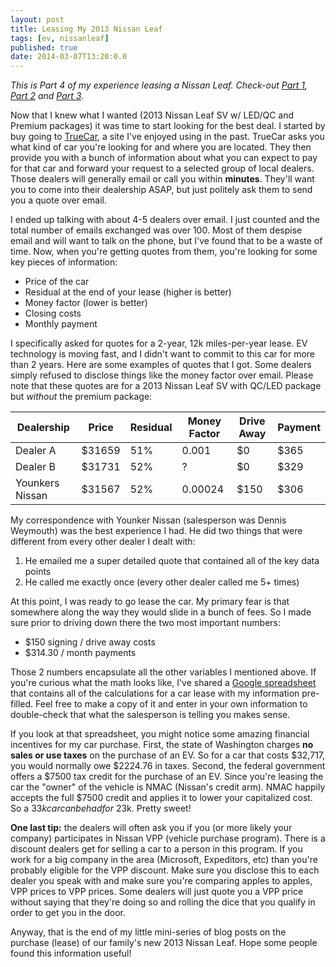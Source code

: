 ```yaml
---
layout: post
title: Leasing My 2013 Nissan Leaf
tags: [ev, nissanleaf]
published: true
date: 2014-03-07T13:20:0.0
---
```

*This is Part 4 of my experience leasing a Nissan Leaf. Check-out [Part 1][1], [Part 2][2] and [Part 3][3].*

Now that I knew what I wanted (2013 Nissan Leaf SV w/ LED/QC and Premium packages) it was time to start looking for the best deal. I started by buy going to [TrueCar][1], a site I've enjoyed using in the past. TrueCar asks you what kind of car you're looking for and where you are located. They then provide you with a bunch of information about what you can expect to pay for that car and forward your request to a selected group of local dealers. Those dealers will generally email or call you within **minutes**. They'll want you to come into their dealership ASAP, but just politely ask them to send you a quote over email.

I ended up talking with about 4-5 dealers over email. I just counted and the total number of emails exchanged was over 100. Most of them despise email and will want to talk on the phone, but I've found that to be a waste of time. Now, when you're getting quotes from them, you're looking for some key pieces of information:

* Price of the car
* Residual at the end of your lease (higher is better)
* Money factor (lower is better)
* Closing costs
* Monthly payment

I specifically asked for quotes for a 2-year, 12k miles-per-year lease. EV technology is moving fast, and I didn't want to commit to this car for more than 2 years. Here are some examples of quotes that I got. Some dealers simply refused to disclose things like the money factor over email. Please note that these quotes are for a 2013 Nissan Leaf SV with QC/LED package but *without* the premium package:

| Dealership | Price | Residual	| Money Factor | Drive Away | Payment |
|------------|-------|----------|--------------|------|---------|
| Dealer A | $31659 | 51% | 0.001	| $0 | $365 |
| Dealer B | $31731	| 52% | ? | $0 | $329 |
| Younkers Nissan | $31567 | 52% | 0.00024 | $150 |	$306 |

My correspondence with Younker Nissan (salesperson was Dennis Weymouth) was the best experience I had. He did two things that were different from every other dealer I dealt with:

1. He emailed me a super detailed quote that contained all of the key data points
2. He called me exactly once (every other dealer called me 5+ times)

At this point, I was ready to go lease the car. My primary fear is that somewhere along the way they would slide in a bunch of fees. So I made sure prior to driving down there the two most important numbers:

* $150 signing / drive away costs
* $314.30 / month payments

Those 2 numbers encapsulate all the other variables I mentioned above. If you're curious what the math looks like, I've shared a [Google spreadsheet][4] that contains all of the calculations for a car lease with my information pre-filled. Feel free to make a copy of it and enter in your own information to double-check that what the salesperson is telling you makes sense.

If you look at that spreadsheet, you might notice some amazing financial incentives for my car purchase. First, the state of Washington charges **no sales or use taxes** on the purchase of an EV. So for a car that costs $32,717, you would normally owe $2224.76 in taxes. Second, the federal government offers a $7500 tax credit for the purchase of an EV. Since you're leasing the car the "owner" of the vehicle is NMAC (Nissan's credit arm). NMAC happily accepts the full $7500 credit and applies it to lower your capitalized cost. So a $33k car can be had for ~$23k. Pretty sweet!

**One last tip:** the dealers will often ask you if you (or more likely your company) participates in Nissan VPP (vehicle purchase program). There is a discount dealers get for selling a car to a person in this program. If you work for a big company in the area (Microsoft, Expeditors, etc) than you're probably eligible for the VPP discount. Make sure you disclose this to each dealer you speak with and make sure you're comparing apples to apples, VPP prices to VPP prices. Some dealers will just quote you a VPP price without saying that they're doing so and rolling the dice that you qualify in order to get you in the door. 

Anyway, that is the end of my little mini-series of blog posts on the purchase (lease) of our family's new 2013 Nissan Leaf. Hope some people found this information useful!

[1]:http://carter.rabasa.com/2014/02/25/ditching-the-suv-for-a-nissan-leaf/
[2]:http://carter.rabasa.com/2014/02/27/why-i-bought-a-leaf/
[3]:http://carter.rabasa.com/2014/03/01/which-leaf/
[4]:https://docs.google.com/spreadsheet/ccc?key=0As1XaJl0N97xdF9BajFrOWRjSy1Td2RycXBoa0hOekE&usp=drive_web#gid=0
